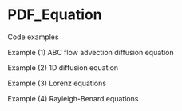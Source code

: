 # PDF_Equation
Code examples

Example (1) ABC flow advection diffusion equation 

Example (2) 1D diffusion equation

Example (3) Lorenz equations

Example (4) Rayleigh-Benard equations
